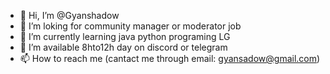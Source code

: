 - 👋 Hi, I’m @Gyanshadow
- 👀 I’m loking for community manager or moderator job
- 🌱 I’m currently learning java python programing LG
- 💞️ I’m available 8hto12h day on discord or telegram
- 📫 How to reach me (cantact me through email: gyansadow@gmail.com)

<!---
Gyanshadow/Gyanshadow is a ✨ special ✨ repository because its `README.md` (this file) appears on your GitHub profile.
You can click the Preview link to take a look at your changes.
--->
